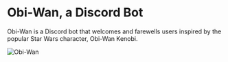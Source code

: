 # Obi-Wan, a Discord Bot

Obi-Wan is a Discord bot that welcomes and farewells users inspired by the popular Star Wars character, Obi-Wan Kenobi.


![Obi-Wan](https://cdn.vox-cdn.com/thumbor/8Ha_WQBpQKqDum1YsQgJTCgdjQs=/0x0:786x393/1200x800/filters:focal(331x135:455x259)/cdn.vox-cdn.com/uploads/chorus_image/image/65101167/obi-wan.0.0.jpg)
